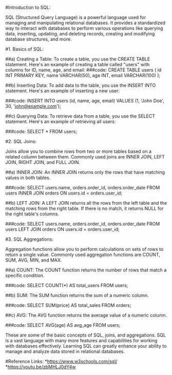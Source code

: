 #Introduction to SQL:

SQL (Structured Query Language) is a powerful language used for managing and manipulating relational databases. It provides a standardized way to interact with databases to perform various operations like querying data, inserting, updating, and deleting records, creating and modifying database structures, and more.

#1. Basics of SQL:

##a) Creating a Table:
To create a table, you use the CREATE TABLE statement. Here's an example of creating a table called "users" with columns for ID, name, age, and email:
###code:
CREATE TABLE users (
    id INT PRIMARY KEY,
    name VARCHAR(50),
    age INT,
    email VARCHAR(100)
);


##b) Inserting Data:
To add data to the table, you use the INSERT INTO statement. Here's an example of inserting a new user:

###code:
INSERT INTO users (id, name, age, email)
VALUES (1, 'John Doe', 30, 'john@example.com');


##c) Querying Data:
To retrieve data from a table, you use the SELECT statement. Here's an example of retrieving all users:

###code:
SELECT * FROM users;


#2. SQL Joins:

Joins allow you to combine rows from two or more tables based on a related column between them. Commonly used joins are INNER JOIN, LEFT JOIN, RIGHT JOIN, and FULL JOIN.

##a) INNER JOIN:
An INNER JOIN returns only the rows that have matching values in both tables.

###code:
SELECT users.name, orders.order_id, orders.order_date
FROM users
INNER JOIN orders ON users.id = orders.user_id;

##b) LEFT JOIN:
A LEFT JOIN returns all the rows from the left table and the matching rows from the right table. If there is no match, it returns NULL for the right table's columns.

###code:
SELECT users.name, orders.order_id, orders.order_date
FROM users
LEFT JOIN orders ON users.id = orders.user_id;


#3. SQL Aggregations:

Aggregation functions allow you to perform calculations on sets of rows to return a single value. Commonly used aggregation functions are COUNT, SUM, AVG, MIN, and MAX.

##a) COUNT:
The COUNT function returns the number of rows that match a specific condition.

###code:
SELECT COUNT(*) AS total_users FROM users;


##b) SUM:
The SUM function returns the sum of a numeric column.

###code:
SELECT SUM(price) AS total_sales FROM orders;

##c) AVG:
The AVG function returns the average value of a numeric column.

###code:
SELECT AVG(age) AS avg_age FROM users;



These are some of the basic concepts of SQL, joins, and aggregations. SQL is a vast language with many more features and capabilities for working with databases effectively. Learning SQL can greatly enhance your ability to manage and analyze data stored in relational databases.

#Reference Links:
   *https://www.w3schools.com/sql/
   *https://youtu.be/zbMHLJ0dY4w
